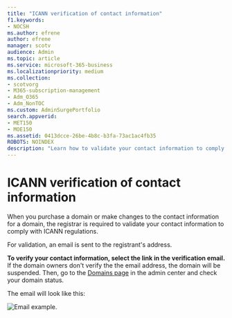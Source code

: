```yaml
---
title: "ICANN verification of contact information"
f1.keywords:
- NOCSH
ms.author: efrene
author: efrene
manager: scotv
audience: Admin
ms.topic: article
ms.service: microsoft-365-business
ms.localizationpriority: medium
ms.collection:
- scotvorg
- M365-subscription-management
- Adm_O365
- Adm_NonTOC
ms.custom: AdminSurgePortfolio
search.appverid:
- MET150
- MOE150
ms.assetid: 0413dcce-26be-4b8c-b3fa-73ac1ac4fb35
ROBOTS: NOINDEX
description: "Learn how to validate your contact information to comply with ICANN regulations."
---
```


# ICANN verification of contact information

When you purchase a domain or make changes to the contact information for a domain, the registrar is required to validate your contact information to comply with ICANN regulations.

For validation, an email is sent to the registrant's address.

 **To verify your contact information, select the link in the verification email.** If the domain owners don't verify the the email address, the domain will be suspended. Then, go to the [Domains page](https://admin.microsoft.com/adminportal/home?ref=Domains) in the admin center and check your domain status.

The email will look like this:

![Email example.](../../media/8bf27c08-510c-4d49-b152-8d047d038f1f.jpg)


